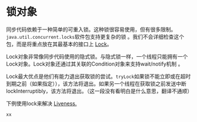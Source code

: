 # 锁对象
同步代码依赖于一种简单的可重入锁。这种锁很容易使用，但有很多限制。`java.util.concurrent.locks`软件包支持更复杂的锁 。我们不会详细检查这个包，而是将重点放在其最基本的接口上 [Lock](https://docs.oracle.com/javase/8/docs/api/java/util/concurrent/locks/Lock.html)。

Lock对象非常像同步代码使用的隐式锁。与隐式锁一样，一个线程只能拥有一个Lock对象。Lock对象还通过其关联的Condition对象来支持wait/notify机制 。

Lock最大优点是他们有能力退出获取锁的尝试。`tryLock`如果锁不能立即或在超时到期之前（如果指定）），该方法将退出。如果另一个线程在获取锁之前发送中断lockInterruptibly，该方法将退出。（这一段没有看明白是什么意思，翻译不通顺）

下例使用lock来解决 [Liveness.](/content/essential/concurrency/liveness.md)

```java
xx
```